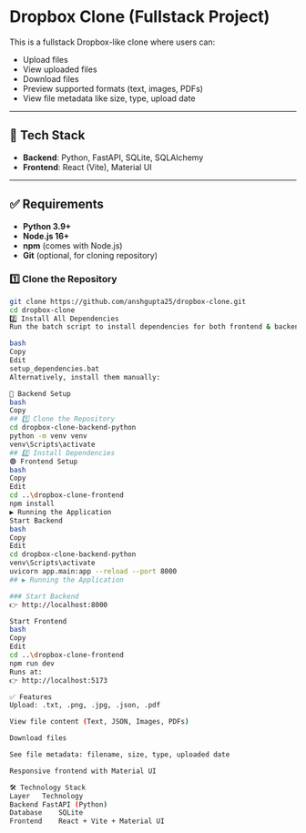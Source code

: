 # Dropbox Clone (Fullstack Project)

This is a fullstack Dropbox-like clone where users can:
- Upload files
- View uploaded files
- Download files
- Preview supported formats (text, images, PDFs)
- View file metadata like size, type, upload date

---

## 🔧 Tech Stack

- **Backend**: Python, FastAPI, SQLite, SQLAlchemy
- **Frontend**: React (Vite), Material UI

---

## ✅ Requirements

- **Python 3.9+**
- **Node.js 16+**
- **npm** (comes with Node.js)
- **Git** (optional, for cloning repository)

### 1️⃣ Clone the Repository
```bash
git clone https://github.com/anshgupta25/dropbox-clone.git
cd dropbox-clone
2️⃣ Install All Dependencies
Run the batch script to install dependencies for both frontend & backend:

bash
Copy
Edit
setup_dependencies.bat
Alternatively, install them manually:

🔵 Backend Setup
bash
Copy
## 1️⃣ Clone the Repository
cd dropbox-clone-backend-python
python -m venv venv
venv\Scripts\activate
## 2️⃣ Install Dependencies
🟢 Frontend Setup
bash
Copy
Edit
cd ..\dropbox-clone-frontend
npm install
▶️ Running the Application
Start Backend
bash
Copy
Edit
cd dropbox-clone-backend-python
venv\Scripts\activate
uvicorn app.main:app --reload --port 8000
## ▶️ Running the Application

### Start Backend
👉 http://localhost:8000

Start Frontend
bash
Copy
Edit
cd ..\dropbox-clone-frontend
npm run dev
Runs at:
👉 http://localhost:5173

✅ Features
Upload: .txt, .png, .jpg, .json, .pdf

View file content (Text, JSON, Images, PDFs)

Download files

See file metadata: filename, size, type, uploaded date

Responsive frontend with Material UI

🛠 Technology Stack
Layer	Technology
Backend	FastAPI (Python)
Database	SQLite
Frontend	React + Vite + Material UI